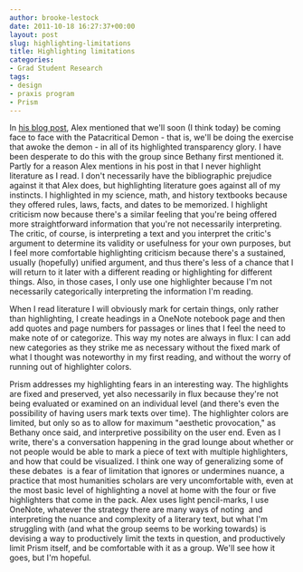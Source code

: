 ```yaml
---
author: brooke-lestock
date: 2011-10-18 16:27:37+00:00
layout: post
slug: highlighting-limitations
title: Highlighting limitations
categories:
- Grad Student Research
tags:
- design
- praxis program
- Prism
---
```


In [his blog post](http://www.scholarslab.org/praxis-program/design-to-play/), Alex mentioned that we'll soon (I think today) be coming face to face with the Patacritical Demon - that is, we'll be doing the exercise that awoke the demon - in all of its highlighted transparency glory. I have been desperate to do this with the group since Bethany first mentioned it. Partly for a reason Alex mentions in his post in that I never highlight literature as I read. I don't necessarily have the bibliographic prejudice against it that Alex does, but highlighting literature goes against all of my instincts. I highlighted in my science, math, and history textbooks because they offered rules, laws, facts, and dates to be memorized. I highlight criticism now because there's a similar feeling that you're being offered more straightforward information that you're not necessarily interpreting. The critic, of course, is interpreting a text and you interpret the critic's argument to determine its validity or usefulness for your own purposes, but I feel more comfortable highlighting criticism because there's a sustained, usually (hopefully) unified argument, and thus there's less of a chance that I will return to it later with a different reading or highlighting for different things. Also, in those cases, I only use one highlighter because I'm not necessarily categorically interpreting the information I'm reading.

When I read literature I will obviously mark for certain things, only rather than highlighting, I create headings in a OneNote notebook page and then add quotes and page numbers for passages or lines that I feel the need to make note of or categorize. This way my notes are always in flux: I can add new categories as they strike me as necessary without the fixed mark of what I thought was noteworthy in my first reading, and without the worry of running out of highlighter colors.

Prism addresses my highlighting fears in an interesting way. The highlights are fixed and preserved, yet also necessarily in flux because they're not being evaluated or examined on an individual level (and there's even the possibility of having users mark texts over time). The highlighter colors are limited, but only so as to allow for maximum "aesthetic provocation," as Bethany once said, and interpretive possibility on the user end. Even as I write, there's a conversation happening in the grad lounge about whether or not people would be able to mark a piece of text with multiple highlighters, and how that could be visualized. I think one way of generalizing some of these debates  is a fear of limitation that ignores or undermines nuance, a practice that most humanities scholars are very uncomfortable with, even at the most basic level of highlighting a novel at home with the four or five highlighters that come in the pack. Alex uses light pencil-marks, I use OneNote, whatever the strategy there are many ways of noting  and interpreting the nuance and complexity of a literary text, but what I'm struggling with (and what the group seems to be working towards) is devising a way to productively limit the texts in question, and productively limit Prism itself, and be comfortable with it as a group. We'll see how it goes, but I'm hopeful.
